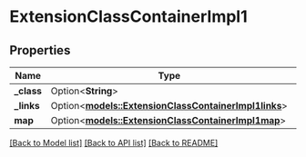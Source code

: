 # ExtensionClassContainerImpl1

## Properties

Name | Type | Description | Notes
------------ | ------------- | ------------- | -------------
**_class** | Option<**String**> |  | [optional]
**_links** | Option<[**models::ExtensionClassContainerImpl1links**](ExtensionClassContainerImpl1links.md)> |  | [optional]
**map** | Option<[**models::ExtensionClassContainerImpl1map**](ExtensionClassContainerImpl1map.md)> |  | [optional]

[[Back to Model list]](../README.md#documentation-for-models) [[Back to API list]](../README.md#documentation-for-api-endpoints) [[Back to README]](../README.md)



